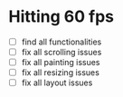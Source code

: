 # Hitting 60 fps

* [ ] find all functionalities
* [ ] fix all scrolling issues
* [ ] fix all painting issues
* [ ] fix all resizing issues 
* [ ] fix all layout issues 